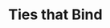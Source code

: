---
title: Ties that Bind
mp3_url: http://s3.amazonaws.com/scaramanga-website/songfiles/7/original.mp3?1396833651
layout: song
artist_name: Mary Lorson & St Low
---